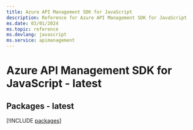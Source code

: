 ```yaml
---
title: Azure API Management SDK for JavaScript
description: Reference for Azure API Management SDK for JavaScript
ms.date: 03/01/2024
ms.topic: reference
ms.devlang: javascript
ms.service: apimanagement
---
```

# Azure API Management SDK for JavaScript - latest
## Packages - latest
[!INCLUDE [packages](api-management-index.md)]